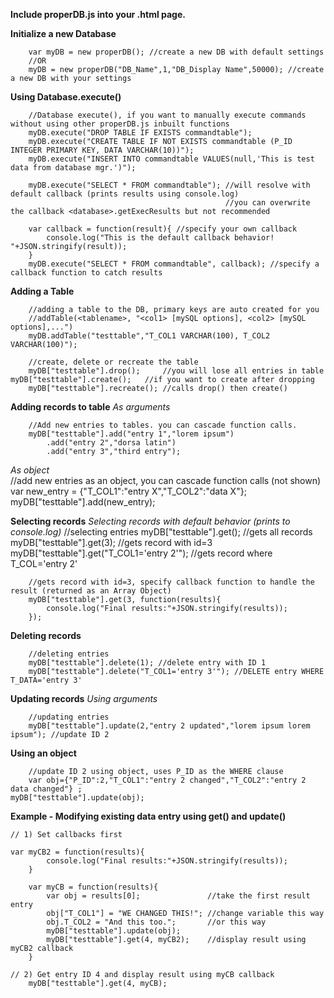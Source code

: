 **Include properDB.js into your .html page.**

<script type="text/javascript" src="properDB.js"></script>

**Initialize a new Database**

        var myDB = new properDB(); //create a new DB with default settings
        //OR
        myDB = new properDB("DB_Name",1,"DB_Display Name",50000); //create a new DB with your settings

**Using Database.execute()**

        //Database execute(), if you want to manually execute commands without using other properDB.js inbuilt functions
        myDB.execute("DROP TABLE IF EXISTS commandtable");
        myDB.execute("CREATE TABLE IF NOT EXISTS commandtable (P_ID INTEGER PRIMARY KEY, DATA VARCHAR(10))");
        myDB.execute("INSERT INTO commandtable VALUES(null,'This is test data from database mgr.')");

        myDB.execute("SELECT * FROM commandtable"); //will resolve with default callback (prints results using console.log)
                                                    //you can overwrite the callback <database>.getExecResults but not recommended

        var callback = function(result){ //specify your own callback
            console.log("This is the default callback behavior! "+JSON.stringify(result));
        }
        myDB.execute("SELECT * FROM commandtable", callback); //specify a callback function to catch results

**Adding a Table**

        //adding a table to the DB, primary keys are auto created for you
        //addTable(<tablename>, "<col1> [mySQL options], <col2> [mySQL options],...")
        myDB.addTable("testtable","T_COL1 VARCHAR(100), T_COL2 VARCHAR(100)");
        
        //create, delete or recreate the table
        myDB["testtable"].drop();     //you will lose all entries in table
	myDB["testtable"].create();   //if you want to create after dropping
        myDB["testtable"].recreate(); //calls drop() then create()
        
**Adding records to table**
_As arguments_

        //Add new entries to tables. you can cascade function calls.
        myDB["testtable"].add("entry 1","lorem ipsum")
        	.add("entry 2","dorsa latin")
        	.add("entry 3","third entry");
_As object_        
        //add new entries as an object, you can cascade function calls (not shown)
        var new_entry = {"T_COL1":"entry X","T_COL2":"data X"};
        myDB["testtable"].add(new_entry);
        
**Selecting records**
_Selecting records with default behavior (prints to console.log)_
        //selecting entries
        myDB["testtable"].get();  //gets all records
        myDB["testtable"].get(3); //gets record with id=3
        myDB["testtable"].get("T_COL1='entry 2'"); //gets record where T_COL='entry 2'

        //gets record with id=3, specify callback function to handle the result (returned as an Array Object)
        myDB["testtable"].get(3, function(results){ 
            console.log("Final results:"+JSON.stringify(results));   
        });

**Deleting records**

        //deleting entries
        myDB["testtable"].delete(1); //delete entry with ID 1
        myDB["testtable"].delete("T_COL1='entry 3'"); //DELETE entry WHERE T_DATA='entry 3'

**Updating records** 
_Using arguments_       

        //updating entries
        myDB["testtable"].update(2,"entry 2 updated","lorem ipsum lorem ipsum"); //update ID 2

**Using an object**

        //update ID 2 using object, uses P_ID as the WHERE clause
        var obj={"P_ID":2,"T_COL1":"entry 2 changed","T_COL2":"entry 2 data changed"} ; 
	myDB["testtable"].update(obj);

**Example - Modifying existing data entry using get() and update()**		

	// 1) Set callbacks first

	var myCB2 = function(results){ 
            console.log("Final results:"+JSON.stringify(results));   
        }

        var myCB = function(results){
            var obj = results[0];               //take the first result entry
            obj["T_COL1"] = "WE CHANGED THIS!"; //change variable this way
            obj.T_COL2 = "And this too.";       //or this way
			myDB["testtable"].update(obj);
            myDB["testtable"].get(4, myCB2);    //display result using myCB2 callback
        }

	// 2) Get entry ID 4 and display result using myCB callback
        myDB["testtable"].get(4, myCB);
